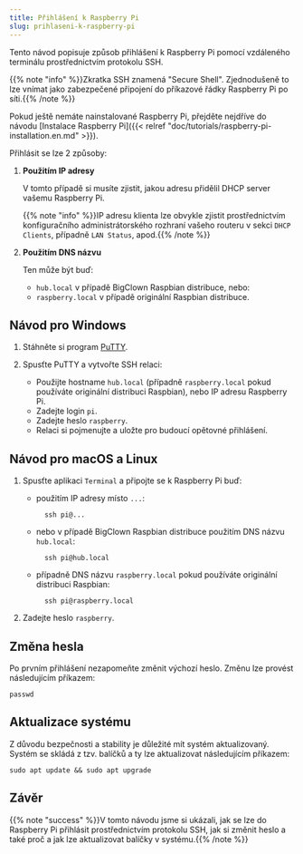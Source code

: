 ```yaml
---
title: Přihlášení k Raspberry Pi
slug: prihlaseni-k-raspberry-pi
---
```


Tento návod popisuje způsob přihlášení k Raspberry Pi pomocí vzdáleného terminálu prostřednictvím protokolu SSH.

{{% note "info" %}}Zkratka SSH znamená "Secure Shell". Zjednodušeně to lze vnímat jako zabezpečené připojení do příkazové řádky Raspberry Pi po síti.{{% /note %}}

Pokud ještě nemáte nainstalované Raspberry Pi, přejděte nejdříve do návodu [Instalace Raspberry Pi]({{< relref "doc/tutorials/raspberry-pi-installation.en.md" >}}).

Přihlásit se lze 2 způsoby:

1. **Použitím IP adresy**

    V tomto případě si musíte zjistit, jakou adresu přidělil DHCP server vašemu Raspberry Pi.

    {{% note "info" %}}IP adresu klienta lze obvykle zjistit prostřednictvím konfiguračního administrátorského rozhraní vašeho routeru v sekci `DHCP Clients`, případně `LAN Status`, apod.{{% /note %}}

2. **Použitím DNS názvu**

    Ten může být buď:

    * `hub.local` v případě BigClown Raspbian distribuce, nebo:
    * `raspberry.local` v případě originální Raspbian distribuce.

## Návod pro Windows

1. Stáhněte si program [PuTTY](http://www.chiark.greenend.org.uk/~sgtatham/putty/download.html).

2. Spusťte PuTTY a vytvořte SSH relaci:

    * Použijte hostname `hub.local` (případně `raspberry.local` pokud používáte originální distribuci Raspbian), nebo IP adresu Raspberry Pi.
    * Zadejte login `pi`.
    * Zadejte heslo `raspberry`.
    * Relaci si pojmenujte a uložte pro budoucí opětovné přihlášení.

## Návod pro macOS a Linux

1. Spusťte aplikaci `Terminal` a připojte se k Raspberry Pi buď:

    * použitím IP adresy místo `...`:

            ssh pi@...

    * nebo v případě BigClown Raspbian distribuce použitím DNS názvu `hub.local`:

            ssh pi@hub.local

    * případně DNS názvu `raspberry.local` pokud používáte originální distribuci Raspbian:

            ssh pi@raspberry.local

2. Zadejte heslo `raspberry`.

## Změna hesla

Po prvním přihlášení nezapomeňte změnit výchozí heslo. Změnu lze provést následujícím příkazem:

    passwd

## Aktualizace systému

Z důvodu bezpečnosti a stability je důležité mít systém aktualizovaný. Systém se skládá z tzv. balíčků a ty lze aktualizovat následujícím příkazem:

    sudo apt update && sudo apt upgrade

## Závěr

{{% note "success" %}}V tomto návodu jsme si ukázali, jak se lze do Raspberry Pi přihlásit prostřednictvím protokolu SSH, jak si změnit heslo a také proč a jak lze aktualizovat balíčky v systému.{{% /note %}}
